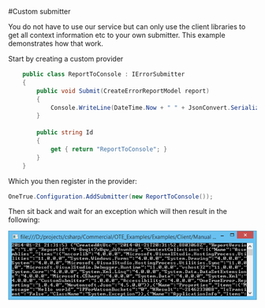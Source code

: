 ﻿#Custom submitter

You do not have to use our service but can only use the client libraries to get all context information etc to your own submitter. This example demonstrates how that work.

Start by creating a custom provider

```c#
    public class ReportToConsole : IErrorSubmitter
    {
        public void Submit(CreateErrorReportModel report)
        {
            Console.WriteLine(DateTime.Now + " " + JsonConvert.SerializeObject(report));
        }

        public string Id
        {
            get { return "ReportToConsole"; }
        }
    }
```

Which you then register in the provider:

```c#
OneTrue.Configuration.AddSubmitter(new ReportToConsole());
```

Then sit back and wait for an exception which will then result in the following:

![](./images/submitter.png?raw=true)


